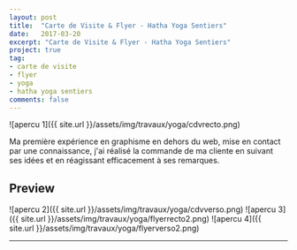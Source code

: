 ```yaml
---
layout: post
title:  "Carte de Visite & Flyer - Hatha Yoga Sentiers"
date:   2017-03-20
excerpt: "Carte de Visite & Flyer - Hatha Yoga Sentiers"
project: true
tag:
- carte de visite
- flyer
- yoga
- hatha yoga sentiers
comments: false
---
```


![apercu 1]({{ site.url }}/assets/img/travaux/yoga/cdvrecto.png)   


Ma première expérience en graphisme en dehors du web, mise en contact par une connaissance, j'ai réalisé la commande de ma cliente en suivant ses idées et en réagissant efficacement à ses remarques.


## Preview

![apercu 2]({{ site.url }}/assets/img/travaux/yoga/cdvverso.png)
![apercu 3]({{ site.url }}/assets/img/travaux/yoga/flyerrecto2.png)
![apercu 4]({{ site.url }}/assets/img/travaux/yoga/flyerverso2.png)


---
